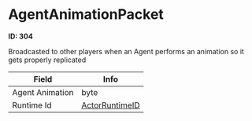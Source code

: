# AgentAnimationPacket

**ID: 304**  

Broadcasted to other players when an Agent performs an animation so it gets properly replicated

<table><thead><tr><th>Field</th><th>Info</th></tr></thead><tbody>
<tr><td>Agent Animation</td><td>byte</td></tr>
<tr><td>Runtime Id</td><td><a href="../types/ActorRuntimeID.md">ActorRuntimeID</a></td></tr>
</tbody></table>